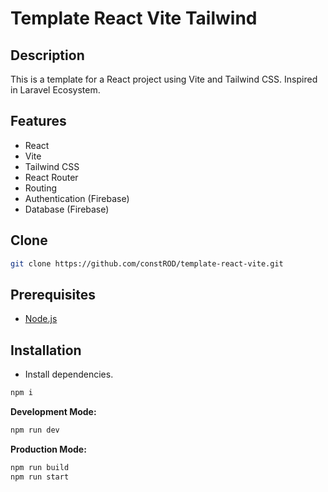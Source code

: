 # Template React Vite Tailwind

## Description
This is a template for a React project using Vite and Tailwind CSS. Inspired in Laravel Ecosystem.

## Features
- React
- Vite
- Tailwind CSS
- React Router
- Routing
- Authentication (Firebase)
- Database (Firebase)

## Clone

```bash
git clone https://github.com/constROD/template-react-vite.git
```

## Prerequisites

- [Node.js](https://nodejs.org/en/)

## Installation

- Install dependencies.

```bash
npm i
```

**Development Mode:**

```bash
npm run dev
```

**Production Mode:**

```bash
npm run build
npm run start
```